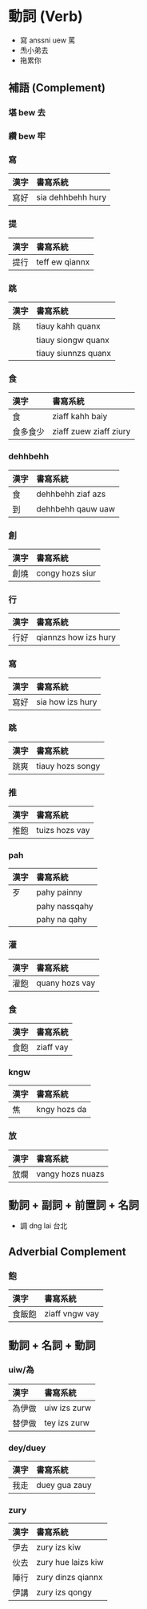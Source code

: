 # 動詞 (Verb)

* 寫 anssni uew 罵
* 𤆬小弟去
* 拖累你


## 補語 (Complement)

### 堪 bew 去
### 纘 bew 牢

### 寫

| 漢字 | 書寫系統 |
| :--- | :--- |
| 寫好 | sia dehhbehh hury |

### 提

| 漢字 | 書寫系統 |
| :--- | :--- |
| 提行 | teff ew qiannx |

### 跳

| 漢字 | 書寫系統 |
| :--- | :--- |
| 跳 | tiauy kahh quanx |
| | tiauy siongw quanx |
| | tiauy siunnzs quanx |

### 食

| 漢字 | 書寫系統 |
| :--- | :--- |
| 食 | ziaff kahh baiy |
| 食多食少 | ziaff zuew ziaff ziury |

### dehhbehh

| 漢字 | 書寫系統 |
| :--- | :--- |
| 食 | dehhbehh ziaf azs |
| 到 | dehhbehh qauw uaw |

### 創

| 漢字 | 書寫系統 |
| :--- | :--- |
| 創燒 | congy hozs siur |

### 行

| 漢字 | 書寫系統 |
| :--- | :--- |
| 行好 | qiannzs how izs hury |

### 寫

| 漢字 | 書寫系統 |
| :--- | :--- |
| 寫好 | sia how izs hury |

### 跳

| 漢字 | 書寫系統 |
| :--- | :--- |
| 跳爽 | tiauy hozs songy |

### 推

| 漢字 | 書寫系統 |
| :--- | :--- |
| 推飽 | tuizs hozs vay |

### pah

| 漢字 | 書寫系統 |
| :--- | :--- |
| 歹 | pahy painny |
| | pahy nassqahy |
| | pahy na qahy |

### 灌

| 漢字 | 書寫系統 |
| :--- | :--- |
| 灌飽 | quany hozs vay |

### 食

| 漢字 | 書寫系統 |
| :--- | :--- |
| 食飽 | ziaff vay |

### kngw

| 漢字 | 書寫系統 |
| :--- | :--- |
| 焦 | kngy hozs da |

### 放

| 漢字 | 書寫系統 |
| :--- | :--- |
| 放爛 | vangy hozs nuazs |

## 動詞 + 副詞 + 前置詞 + 名詞

 * 調 dng lai 台北

## Adverbial Complement

### 飽

| 漢字 | 書寫系統 |
| :--- | :--- |
| 食飯飽 | ziaff vngw vay |

## 動詞 + 名詞 + 動詞

### uiw/為

| 漢字 | 書寫系統 |
| :--- | :--- |
| 為伊做 | uiw izs zurw |
| 替伊做 | tey izs zurw |

### dey/duey

| 漢字 | 書寫系統 |
| :--- | :--- |
| 我走 | duey gua zauy |

### zury

| 漢字 | 書寫系統 |
| :--- | :--- |
| 伊去 | zury izs kiw |
| 伙去 | zury hue laizs kiw |
| 陣行 | zury dinzs qiannx |
| 伊講 | zury izs qongy |

